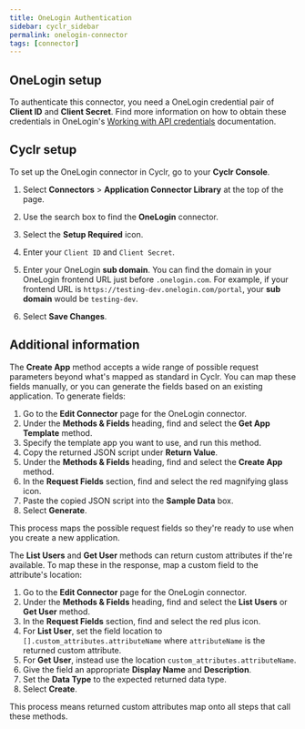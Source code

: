 ```yaml
---
title: OneLogin Authentication
sidebar: cyclr_sidebar
permalink: onelogin-connector
tags: [connector]
---
```


## OneLogin setup

To authenticate this connector, you need a OneLogin credential pair of **Client ID** and **Client Secret**. Find more information on how to obtain these credentials in OneLogin's [Working with API credentials](https://developers.onelogin.com/api-docs/1/getting-started/working-with-api-credentials) documentation.

## Cyclr setup

To set up the OneLogin connector in Cyclr, go to your **Cyclr Console**.

1. Select **Connectors** > **Application Connector Library** at the top of the page.

2. Use the search box to find the **OneLogin** connector.

3. Select the **Setup Required** icon.

4. Enter your `Client ID` and `Client Secret`. 

5. Enter your OneLogin **sub domain**. You can find the domain in your OneLogin frontend URL just before `.onelogin.com`. For example, if your frontend URL is `https://testing-dev.onelogin.com/portal`, your **sub domain** would be `testing-dev`.

6. Select **Save Changes**.

## Additional information

The **Create App** method accepts a wide range of possible request parameters beyond what's mapped as standard in Cyclr. You can map these fields manually, or you can generate the fields based on an existing application. To generate fields:

1. Go to the **Edit Connector** page for the OneLogin connector.
2. Under the **Methods & Fields** heading, find and select the **Get App Template** method.
3. Specify the template app you want to use, and run this method.
4. Copy the returned JSON script under **Return Value**.
5. Under the **Methods & Fields** heading, find and select the **Create App** method.
6. In the **Request Fields** section, find and select the red magnifying glass icon.
7. Paste the copied JSON script into the **Sample Data** box.
8. Select **Generate**.

This process maps the possible request fields so they're ready to use when you create a new application.

The **List Users** and **Get User** methods can return custom attributes if the're available. To map these in the response, map a custom field to the attribute's location:

1. Go to the **Edit Connector** page for the OneLogin connector.
2. Under the **Methods & Fields** heading, find and select the **List Users** or **Get User** method.
3. In the **Request Fields** section, find and select the red plus icon.
4. For **List User**, set the field location to `[].custom_attributes.attributeName` where `attributeName` is the returned custom attribute.
5. For **Get User**, instead use the location `custom_attributes.attributeName`.
6. Give the field an appropriate **Display Name** and **Description**.
7. Set the **Data Type** to the expected returned data type.
8. Select **Create**.

This process means returned custom attributes map onto all steps that call these methods.
